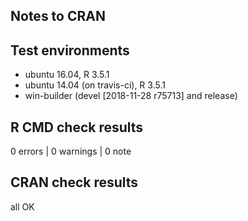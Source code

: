 ## Notes to CRAN

## Test environments

* ubuntu 16.04, R 3.5.1
* ubuntu 14.04 (on travis-ci), R 3.5.1
* win-builder (devel [2018-11-28 r75713] and release)

## R CMD check results

0 errors | 0 warnings | 0 note

## CRAN check results

all OK

